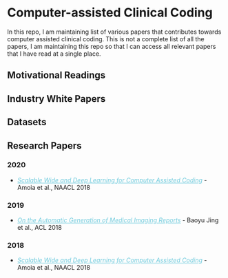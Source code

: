# Computer-assisted Clinical Coding
In this repo, I am maintaining list of various papers that contributes towards computer assisted clinical coding. This is not a complete list of all the papers, I am maintaining this repo so that I can access all relevant papers that I have read at a single place.

## Motivational Readings

## Industry White Papers

## Datasets


## Research Papers

### 2020  
<ul>
  <li> <em> <a href="https://www.aclweb.org/anthology/N18-3001/" style="color:#6ecadc" rel="nofollow"> Scalable Wide and Deep Learning for Computer Assisted Coding</a> </em> - Amoia et al., NAACL 2018
  </li>
</ul>

### 2019
<ul>
  <li> <em> <a href="www.aclweb.com/papers" style="color:#6ecadc" rel="nofollow"> On the Automatic Generation of Medical Imaging Reports</a> </em> - Baoyu Jing et al., ACL 2018
  </li>
</ul>

### 2018 
<ul>
  <li> <em> <a href="https://www.aclweb.org/anthology/N18-3001/" style="color:#6ecadc" rel="nofollow"> Scalable Wide and Deep Learning for Computer Assisted Coding</a> </em> - Amoia et al., NAACL 2018
  </li>
</ul>
